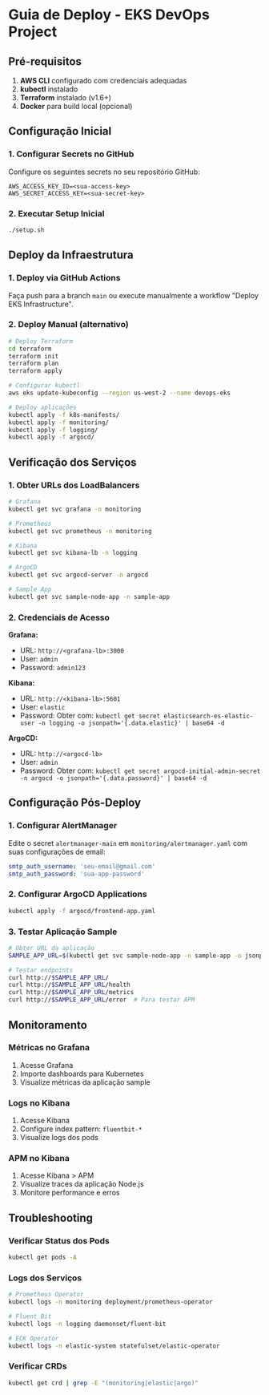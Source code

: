 # Guia de Deploy - EKS DevOps Project

## Pré-requisitos

1. **AWS CLI** configurado com credenciais adequadas
2. **kubectl** instalado
3. **Terraform** instalado (v1.6+)
4. **Docker** para build local (opcional)

## Configuração Inicial

### 1. Configurar Secrets no GitHub

Configure os seguintes secrets no seu repositório GitHub:

```
AWS_ACCESS_KEY_ID=<sua-access-key>
AWS_SECRET_ACCESS_KEY=<sua-secret-key>
```

### 2. Executar Setup Inicial

```bash
./setup.sh
```

## Deploy da Infraestrutura

### 1. Deploy via GitHub Actions

Faça push para a branch `main` ou execute manualmente a workflow "Deploy EKS Infrastructure".

### 2. Deploy Manual (alternativo)

```bash
# Deploy Terraform
cd terraform
terraform init
terraform plan
terraform apply

# Configurar kubectl
aws eks update-kubeconfig --region us-west-2 --name devops-eks

# Deploy aplicações
kubectl apply -f k8s-manifests/
kubectl apply -f monitoring/
kubectl apply -f logging/
kubectl apply -f argocd/
```

## Verificação dos Serviços

### 1. Obter URLs dos LoadBalancers

```bash
# Grafana
kubectl get svc grafana -n monitoring

# Prometheus
kubectl get svc prometheus -n monitoring

# Kibana
kubectl get svc kibana-lb -n logging

# ArgoCD
kubectl get svc argocd-server -n argocd

# Sample App
kubectl get svc sample-node-app -n sample-app
```

### 2. Credenciais de Acesso

**Grafana:**
- URL: `http://<grafana-lb>:3000`
- User: `admin`
- Password: `admin123`

**Kibana:**
- URL: `http://<kibana-lb>:5601`
- User: `elastic`
- Password: Obter com: `kubectl get secret elasticsearch-es-elastic-user -n logging -o jsonpath='{.data.elastic}' | base64 -d`

**ArgoCD:**
- URL: `http://<argocd-lb>`
- User: `admin`
- Password: Obter com: `kubectl get secret argocd-initial-admin-secret -n argocd -o jsonpath='{.data.password}' | base64 -d`

## Configuração Pós-Deploy

### 1. Configurar AlertManager

Edite o secret `alertmanager-main` em `monitoring/alertmanager.yaml` com suas configurações de email:

```yaml
smtp_auth_username: 'seu-email@gmail.com'
smtp_auth_password: 'sua-app-password'
```

### 2. Configurar ArgoCD Applications

```bash
kubectl apply -f argocd/frontend-app.yaml
```

### 3. Testar Aplicação Sample

```bash
# Obter URL da aplicação
SAMPLE_APP_URL=$(kubectl get svc sample-node-app -n sample-app -o jsonpath='{.status.loadBalancer.ingress[0].hostname}')

# Testar endpoints
curl http://$SAMPLE_APP_URL/
curl http://$SAMPLE_APP_URL/health
curl http://$SAMPLE_APP_URL/metrics
curl http://$SAMPLE_APP_URL/error  # Para testar APM
```

## Monitoramento

### Métricas no Grafana

1. Acesse Grafana
2. Importe dashboards para Kubernetes
3. Visualize métricas da aplicação sample

### Logs no Kibana

1. Acesse Kibana
2. Configure index pattern: `fluentbit-*`
3. Visualize logs dos pods

### APM no Kibana

1. Acesse Kibana > APM
2. Visualize traces da aplicação Node.js
3. Monitore performance e erros

## Troubleshooting

### Verificar Status dos Pods

```bash
kubectl get pods -A
```

### Logs dos Serviços

```bash
# Prometheus Operator
kubectl logs -n monitoring deployment/prometheus-operator

# Fluent Bit
kubectl logs -n logging daemonset/fluent-bit

# ECK Operator
kubectl logs -n elastic-system statefulset/elastic-operator
```

### Verificar CRDs

```bash
kubectl get crd | grep -E "(monitoring|elastic|argo)"
```
